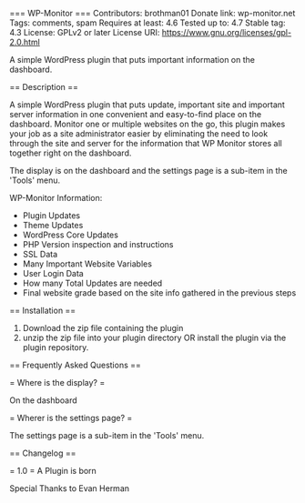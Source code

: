 === WP-Monitor ===
Contributors: brothman01
Donate link: wp-monitor.net
Tags: comments, spam
Requires at least: 4.6
Tested up to: 4.7
Stable tag: 4.3
License: GPLv2 or later
License URI: https://www.gnu.org/licenses/gpl-2.0.html

A simple WordPress plugin that puts important information on the dashboard.

== Description ==

A simple WordPress plugin that puts update, important site and important server information in one convenient and easy-to-find place on the dashboard.  Monitor one or multiple websites on the go, this plugin makes your job as a site administrator easier by eliminating the need to look through the site and server for the information that WP Monitor stores all together right on the dashboard.

The display is on the dashboard and the settings page is a sub-item in the 'Tools' menu.

WP-Monitor Information:

* Plugin Updates
* Theme Updates
* WordPress Core Updates
* PHP Version inspection and instructions
* SSL Data
* Many Important Website Variables
* User Login Data
* How many Total Updates are needed
* Final website grade based on the site info gathered in the previous steps


== Installation ==

1. Download the zip file containing the plugin
2. unzip the zip file into your plugin directory
 OR
 install the plugin via the plugin repository.



== Frequently Asked Questions ==

= Where is the display? =

On the dashboard

= Wherer is the settings page? =

The settings page is a sub-item in the 'Tools' menu.


== Changelog ==

= 1.0 =
A Plugin is born

Special Thanks to Evan Herman
